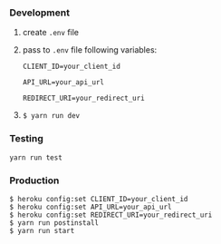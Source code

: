 ### Development
1. create `.env` file

2. pass to `.env` file following variables:

	`CLIENT_ID=your_client_id`
	
	`API_URL=your_api_url`
	
	`REDIRECT_URI=your_redirect_uri`
	
3. `$ yarn run dev`

### Testing
	yarn run test

### Production
	$ heroku config:set CLIENT_ID=your_client_id
	$ heroku config:set API_URL=your_api_url
	$ heroku config:set REDIRECT_URI=your_redirect_uri
	$ yarn run postinstall
	$ yarn run start
